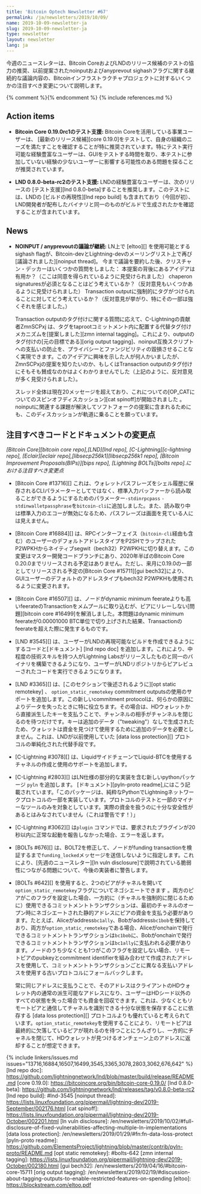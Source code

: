 ```yaml
---
title: 'Bitcoin Optech Newsletter #67'
permalink: /ja/newsletters/2019/10/09/
name: 2019-10-09-newsletter-ja
slug: 2019-10-09-newsletter-ja
type: newsletter
layout: newsletter
lang: ja
---
```


今週のニュースレターは、Bitcoin CoreおよびLNDのリリース候補のテストの協力の推奨、以前提案されたnoinputおよびanyprevout sighashフラグに関する継続的な議論内容の、Bitcoinインフラストラクチャプロジェクトに対するいくつかの注目すべき変更について説明します。

{% comment %}<!-- include references.md below the fold but above any Jekyll/Liquid variables-->{% endcomment %}
{% include references.md %}

## Action items

- **Bitcoin Core 0.19.0rc1のテスト支援:** Bitcoin Coreを活用している事業ユーザーは、 [最新のリリース候補][core 0.19.0]をテストして、自身の組織のニーズを満たすことを確認することが特に推奨されています。特にテスト実行可能な経験豊富なユーザーは、GUIをテストする時間を取り、本テストに参加していない経験の少ないユーザーに影響する可能性のある問題を探ることが推奨されています。


- **LND 0.8.0-beta-rc2のテスト支援:**  LNDの経験豊富なユーザーは、次のリリースの [テスト支援][lnd 0.8.0-beta]することを推奨します。このテストには、LNDの [ビルドの再現性][lnd repo build] も含まれており（今回が初）、LND開発者が配布したバイナリと同一のものがビルドで生成されたかを確認することが含まれています。

## News

- **NOINPUT / anyprevoutの議論が継続:** LN上で [eltoo][] を使用可能とするsighash flagが、Bitcoin-devとLightning-devのメーリングリスト上で再び  [議論されました][noinput thread]。
今まで議論を要約した後、クリスチャン・デッカーはいくつかの質問をしました：
本提案の背後にあるアイデアは有用か？（ここは同意を得られているように見受けられました）
chaperon signaturesが必須となることはどう考えているか？（反対意見もいくつかあるように見受けられました）
Transaction outputに強制的にタグがつけられることに対してどう考えているか？（反対意見が挙がり、特にその一部は強くそれを感じました。）

  Transaction outputのタグ付けに関する質問に応えて、C-Lightningの貢献者ZmnSCPxj は、タグをtaprootコミットメント内に配置する代替タグ付けメカニズムを[提案しました][zmn internal tagging]。これにより、outputのタグ付けの[元の目標である][orig output tagging]、noinput互換スクリプトへの支払いの防止を、プライバシーとファンジビリティの毀損させることなく実現できます。このアイデアに興味を示した人が何人かいましたが、ZmnSCPxjの提案を知りたいのか、もしくはTransaction outputのタグ付けにそもそも賛成なのかはよくわかりませんでした（上記のように、反対意見が多く見受けられました）。

  スレッド全体は現在20メッセージを超えており、これについての[OP_CATについてのスピンオフディスカッション][cat spinoff]が開始されました 。noinputに関連する課題が解決してソフトフォークの提案に含まれるためにも、このディスカッションが軌道に乗ることを願っています。

## 注目すべきコードとドキュメントの変更点

*[Bitcoin Core][bitcoin core repo],[LND][lnd repo], [C-Lightning][c-lightning repo], [Eclair][eclair repo],[libsecp256k1][libsecp256k1 repo], [Bitcoin Improvement Proposals(BIPs)][bips repo], [Lightning BOLTs][bolts repo].における注目すべき変更点*


- [Bitcoin Core #13716][] これは、ウォレットパスフレーズをシェル履歴に保存されるCLIパラメーターとしてではなく、標準入力バッファーから読み取ることができるようにするためのパラメーター`-stdinrpcpass` `-stdinwalletpassphrase`を`bitcoin-cli`に追加しました。また、読み取り中は標準入力のエコーが無効になるため、パスフレーズは画面を見ている人には見えません。

- [Bitcoin Core #16884][] は、RPCインターフェイス（`bitcoin-cli`経由も含む）のユーザーのデフォルトアドレスタイプをP2SHでラップされたP2WPKHからネイティブsegwit（bech32）P2WPKHに切り替えます。この変更はマスター開発コードブランチにあり、2020年半ばのBitcoin Core 0.20.0までリリースされる予定はありません。ただし、来月に0.19.0の一部としてリリースされる予定の[Bitcoin Core #15711][gui bech32]により、GUIユーザーのデフォルトのアドレスタイプもbech32 P2WPKHも使用されるように変更されます。

- [Bitcoin Core #16507][] は、ノードがdynamic minimum feerateよりも高いfeerateのTransactionをメムプールに取り込むが、ピアにリレーしない[問題][bitcoin core #16499]を解消しました。本問題はdynamic minimum feerateが0.00001000 BTC単位で切り上げされた結果、Transactionのfeerateを超えた際に発生するものです。


- [LND #3545][] は、ユーザーがLNDの再現可能なビルドを作成できるようにするコードと[ドキュメント] [lnd repo doc] を追加します。これにより、中程度の技術スキルを持つ人がLightning Labsがリリースしたものと同一のバイナリを構築できるようになり、ユーザーがLNDリポジトリからピアレビューされたコードを実行できるようになります。


- [LND #3365][] は、[このセクションで後述されるように][opt static
  remotekey] 、 `option_static_remotekey` commitment outputsの使用のサポートを追加します。この新しいcommitment protocolは、何らかの原因によりデータを失ったときに特に役立ちます。その場合は、HDウォレットから直接派生したキーを支払うことで、チャンネルの相手がチャンネルを閉じるのを待つだけです。キーは追加のデータ（"tweaking"）なしで生成されたため、ウォレットは資金を見つけて使用するために追加のデータを必要としません。これは、LNDが以前使用していた [data loss protection][] プロトコルの単純化された代替手段です。

- [C-Lightning #3078][] は、LiquidサイドチェーンでLiquid-BTCを使用するチャネルの作成と使用のサポートを追加します。

- [C-Lightning #2803][] はLN仕様の部分的な実装を含む新しいpythonパッケージ `pyln` を追加します。 [ドキュメント][pyln-proto readme],にはこう記載されています。「このパッケージは、純粋なPythonでLightningネットワークプロトコルの一部を実装しています。プロトコルのテストと一部のマイナーなツールのみを対象としています。実際の資金を扱うのに十分な安全性があるとはみなされていません（これは警告です！）」

- [C-Lightning #3062][]  は`plugin` コマンドでは、要求されたプラグインが20秒以内に正常な起動を報告しなかった場合、エラーを返します。

- [BOLTs #676][] は、BOLT2を修正して、ノードがfunding transactionを検証するまで`funding_locked`メッセージを送信しないように指定します。これにより、[先週のニュースレター][ln vuln disclosure]で説明されている脆弱性につながる問題について、今後の実装者に警告します。

- [BOLTs #642][] を使用すると、2つのピアがチャネルを開いて`option_static_remotekey`フラグについてネゴシエートできます 。両方のピアがこのフラグを設定した場合、一方的に（チャネルを強制的に閉じるために）使用できるコミットメントトランザクションは、最初のチャネルのオープン時にネゴシエートされた静的アドレスにピアの資金を支払う必要があります。たとえば、Aliceがaddress`bc1ally`、Bobがaddress`bc1bob`を保持しており、両方が`option_static_remotekey`である場合、Aliceがonchainで発行できるコミットメントトランザクションは`bc1bob`に、Bobがonchainで発行できるコミットメントトランザクションは`bc1ally`に支払われる必要があります。ノードのうち少なくとも1つがこのフラグを設定しない場合、リモートピアのpubkeyとcommitment
  identifierを組み合わせて作成されたアドレスを使用して、コミットメントトランザクションごとに異なる支払いアドレスを使用する古いプロトコルにフォールバックします。

  常に同じアドレスに支払うことで、そのアドレスはクライアントのHDウォレット内の通常の派生可能なアドレスになり、ユーザーはHDシード以外のすべての状態を失った場合でも資金を回収できます。これは、少なくともリモートピアと通信してチャネルを識別できる十分な状態を保存することに依存する [data loss protection][] プロトコルよりも優れていると考えられて います。`option_static_remotekey`を使用することにより、リモートピアは最終的に欠落しているピアが現れるのを待つことにうんざりし、一方的にチャネルを閉じて、HDウォレットが見つけるオンチェーン上のアドレスに返却することが想定できます。

{% include linkers/issues.md issues="13716,16884,16507,16499,3545,3365,3078,2803,3062,676,642" %}
[lnd repo doc]: https://github.com/lightningnetwork/lnd/blob/master/build/release/README.md
[core 0.19.0]: https://bitcoincore.org/bin/bitcoin-core-0.19.0/
[lnd 0.8.0-beta]: https://github.com/lightningnetwork/lnd/releases/tag/v0.8.0-beta-rc2
[lnd repo build]: #lnd-3545
[noinput thread]: https://lists.linuxfoundation.org/pipermail/lightning-dev/2019-September/002176.html
[cat spinoff]: https://lists.linuxfoundation.org/pipermail/lightning-dev/2019-October/002201.html
[ln vuln disclosure]: /en/newsletters/2019/10/02/#full-disclosure-of-fixed-vulnerabilities-affecting-multiple-ln-implementations
[data loss protection]: /en/newsletters/2019/01/29/#fn:fn-data-loss-protect
[pyln-proto readme]: https://github.com/ElementsProject/lightning/blob/master/contrib/pyln-proto/README.md
[opt static remotekey]: #bolts-642
[zmn internal tagging]: https://lists.linuxfoundation.org/pipermail/lightning-dev/2019-October/002180.html
[gui bech32]: /en/newsletters/2019/04/16/#bitcoin-core-15711
[orig output tagging]: /en/newsletters/2019/02/19/#discussion-about-tagging-outputs-to-enable-restricted-features-on-spending
[eltoo]: https://blockstream.com/eltoo.pdf
